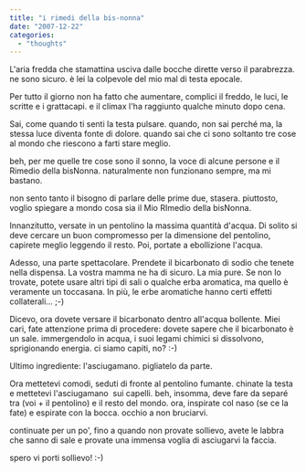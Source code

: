 ```yaml
---
title: "i rimedi della bis-nonna"
date: "2007-12-22"
categories: 
  - "thoughts"
---
```


L'aria fredda che stamattina usciva dalle bocche dirette verso il parabrezza. ne sono sicuro. è lei la colpevole del mio mal di testa epocale.

Per tutto il giorno non ha fatto che aumentare, complici il freddo, le luci, le scritte e i grattacapi. e il climax l'ha raggiunto qualche minuto dopo cena.

Sai, come quando ti senti la testa pulsare. quando, non sai perché ma, la stessa luce diventa fonte di dolore. quando sai che ci sono soltanto tre cose al mondo che riescono a farti stare meglio.

beh, per me quelle tre cose sono il sonno, la voce di alcune persone e il Rimedio della bisNonna. naturalmente non funzionano sempre, ma mi bastano.

non sento tanto il bisogno di parlare delle prime due, stasera. piuttosto, voglio spiegare a mondo cosa sia il Mio RImedio della bisNonna.

Innanzitutto, versate in un pentolino la massima quantità d'acqua. Di solito si deve cercare un buon compromesso per la dimensione del pentolino, capirete meglio leggendo il resto. Poi, portate a ebollizione l'acqua.

Adesso, una parte spettacolare. Prendete il bicarbonato di sodio che tenete nella dispensa. La vostra mamma ne ha di sicuro. La mia pure. Se non lo trovate, potete usare altri tipi di sali o qualche erba aromatica, ma quello è veramente un toccasana. In più, le erbe aromatiche hanno certi effetti collaterali... ;-)

Dicevo, ora dovete versare il bicarbonato dentro all'acqua bollente. Miei cari, fate attenzione prima di procedere: dovete sapere che il bicarbonato è un sale. immergendolo in acqua, i suoi legami chimici si dissolvono, sprigionando energia. ci siamo capiti, no? :-)

Ultimo ingrediente: l'asciugamano. pigliatelo da parte.

Ora mettetevi comodi, seduti di fronte al pentolino fumante. chinate la testa e mettetevi l'asciugamano  sui capelli. beh, insomma, deve fare da separé tra (voi + il pentolino) e il resto del mondo. ora, inspirate col naso (se ce la fate) e espirate con la bocca. occhio a non bruciarvi.

continuate per un po', fino a quando non provate sollievo, avete le labbra che sanno di sale e provate una immensa voglia di asciugarvi la faccia.

spero vi porti sollievo! :-)
